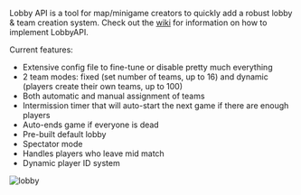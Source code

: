 Lobby API is a tool for map/minigame creators to quickly add a robust lobby & team creation system. Check out the [wiki](https://github.com/ImCoolYeah105/LobbyAPI/wiki) for information on how to implement LobbyAPI.

Current features:
* Extensive config file to fine-tune or disable pretty much everything
* 2 team modes: fixed (set number of teams, up to 16) and dynamic (players create their own teams, up to 100)
* Both automatic and manual assignment  of teams
* Intermission timer that will auto-start the next game if there are enough players
* Auto-ends game if everyone is dead
* Pre-built default lobby
* Spectator mode
* Handles players who leave mid match
* Dynamic player ID system

![lobby](https://i.imgur.com/Oiwt7Mb.png)
